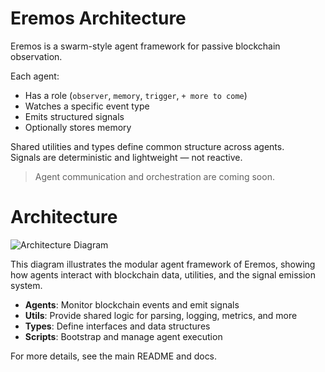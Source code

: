 # Eremos Architecture

Eremos is a swarm-style agent framework for passive blockchain observation.

Each agent:

- Has a role (`observer`, `memory`, `trigger`, `+ more to come`)
- Watches a specific event type
- Emits structured signals
- Optionally stores memory

Shared utilities and types define common structure across agents.  
Signals are deterministic and lightweight — not reactive.

> Agent communication and orchestration are coming soon.

# Architecture

![Architecture Diagram](architecture-diagram.png)

This diagram illustrates the modular agent framework of Eremos, showing how agents interact with blockchain data, utilities, and the signal emission system.

- **Agents**: Monitor blockchain events and emit signals
- **Utils**: Provide shared logic for parsing, logging, metrics, and more
- **Types**: Define interfaces and data structures
- **Scripts**: Bootstrap and manage agent execution

For more details, see the main README and docs.
